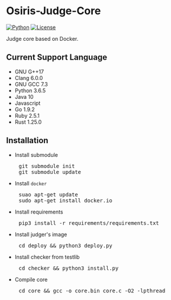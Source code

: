# Osiris-Judge-Core
[![Python](https://img.shields.io/badge/python-3.5.2-orange.svg?style=flat-square)](https://www.python.org/downloads/release/python-352/)
[![License](https://img.shields.io/badge/License-GPLv3-ff69b4.svg?style=flat-square)](https://www.gnu.org/licenses/gpl.html)



Judge core based on Docker.

## Current Support Language

+ GNU G++17
+ Clang 6.0.0
+ GNU GCC 7.3
+ Python 3.6.5
+ Java 10
+ Javascript
+ Go 1.9.2
+ Ruby 2.5.1
+ Rust 1.25.0


## Installation

+ Install submodule
<pre>
    git submodule init
    git submodule update
</pre>

+ Install `docker`
<pre>
    suao apt-get update
    sudo apt-get install docker.io
</pre>

+ Install requirements
<pre>
    pip3 install -r requirements/requirements.txt
</pre>

+ Install judger's image
<pre>
    cd deploy && python3 deploy.py
</pre>

+ Install checker from testlib
<pre>
    cd checker && python3 install.py
</pre>

+ Compile core
<pre>
    cd core && gcc -o core.bin core.c -O2 -lpthread
</pre>
